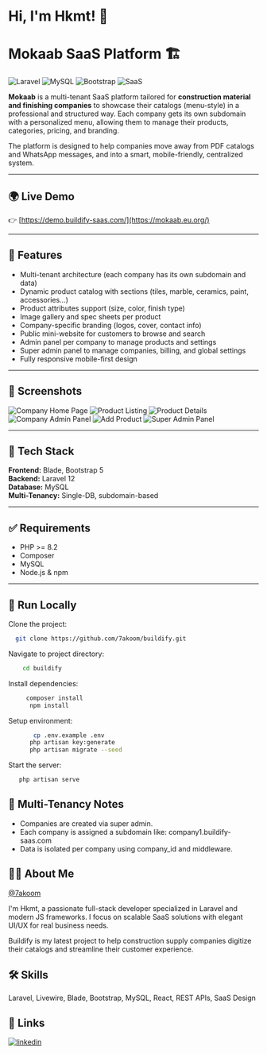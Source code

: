 # Hi, I'm Hkmt! 👋

# Mokaab SaaS Platform 🏗️

![Laravel](https://img.shields.io/badge/Laravel-12-red?style=for-the-badge&logo=laravel)
![MySQL](https://img.shields.io/badge/Database-MySQL-blue?style=for-the-badge&logo=mysql)
![Bootstrap](https://img.shields.io/badge/UI-Bootstrap_5-purple?style=for-the-badge&logo=bootstrap)
![SaaS](https://img.shields.io/badge/Type-SaaS-green?style=for-the-badge&logo=spring)

**Mokaab** is a multi-tenant SaaS platform tailored for **construction material and finishing companies** to showcase their catalogs (menu-style) in a professional and structured way. Each company gets its own subdomain with a personalized menu, allowing them to manage their products, categories, pricing, and branding.

The platform is designed to help companies move away from PDF catalogs and WhatsApp messages, and into a smart, mobile-friendly, centralized system.

---

## 🌍 Live Demo

👉 [https://demo.buildify-saas.com/](https://mokaab.eu.org/)

---

## 🚀 Features

- Multi-tenant architecture (each company has its own subdomain and data)
- Dynamic product catalog with sections (tiles, marble, ceramics, paint, accessories...)
- Product attributes support (size, color, finish type)
- Image gallery and spec sheets per product
- Company-specific branding (logos, cover, contact info)
- Public mini-website for customers to browse and search
- Admin panel per company to manage products and settings
- Super admin panel to manage companies, billing, and global settings
- Fully responsive mobile-first design

---

## 📸 Screenshots

![Company Home Page](./screenshots/screenshot-home.png)
![Product Listing](./screenshots/screenshot-products.png)
![Product Details](./screenshots/screenshot-details.png)
![Company Admin Panel](./screenshots/screenshot-admin.png)
![Add Product](./screenshots/screenshot-add-product.png)
![Super Admin Panel](./screenshots/screenshot-superadmin.png)

---

## 🧱 Tech Stack

**Frontend:** Blade, Bootstrap 5  
**Backend:** Laravel 12  
**Database:** MySQL  
**Multi-Tenancy:** Single-DB, subdomain-based

---

## ✅ Requirements

- PHP >= 8.2
- Composer
- MySQL
- Node.js & npm

---

## 🧪 Run Locally

Clone the project:

```bash
  git clone https://github.com/7akoom/buildify.git
```

Navigate to project directory:

```bash
    cd buildify
```

Install dependencies:

```bash
     composer install
      npm install
```

Setup environment:

```bash
       cp .env.example .env
      php artisan key:generate
      php artisan migrate --seed
```

Start the server:

```bash
   php artisan serve
```

## 🔐 Multi-Tenancy Notes

- Companies are created via super admin.
- Each company is assigned a subdomain like: company1.buildify-saas.com
- Data is isolated per company using company_id and middleware.

## 👨‍💻 About Me 

[@7akoom](https://www.github.com/7akoom)

I'm Hkmt, a passionate full-stack developer specialized in Laravel and modern JS frameworks. I focus on scalable SaaS solutions with elegant UI/UX for real business needs.

Buildify is my latest project to help construction supply companies digitize their catalogs and streamline their customer experience.

## 🛠 Skills
Laravel, Livewire, Blade, Bootstrap, MySQL, React, REST APIs, SaaS Design

## 🔗 Links
[![linkedin](https://img.shields.io/badge/linkedin-0A66C2?style=for-the-badge&logo=linkedin&logoColor=white)](https://www.linkedin.com/in/hkmt-ali/)


